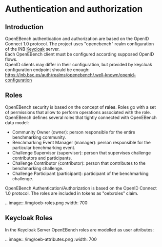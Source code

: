 # Authentication and authorization

## Introduction

OpenEBench authentication and authorization are based on the OpenID Connect 1.0 protocol. The project uses "openebench" realm configuration 
of the INB [Keycloak](keycloak.org) server.  
Each OpenEBench client must be configured according supposed OpenID flows.   
OpenID clients may differ in their configuration, but provided by keycloak configuration endpoint should be enough:  
https://inb.bsc.es/auth/realms/openebench/.well-known/openid-configuration

## Roles

OpenEBench security is based on the concept of **roles**. Roles go with a set of permissions that allow to perform operations associated with the role.  
OpenEBench defines several roles that tightly connected with OpenEBench data model:

* Community Owner (owner): person responsible for the entire benchmarking community.
* Benchmarking Event Manager (manager): person responsible for the particular benchmarking event.
* Challenge Supervisor (supervisor): person that supervises challenge contributors and participants.
* Challenge Contributor (contributor): person that contributes to the benchmarking challenge.
* Challenge Participant (participant): participant of the benchmarking challenge.

OpenEBench Authentication/Authorization is based on the OpenID Connect 1.0 protocol. The roles are included in tokens as "oeb:roles" claim.

.. image:: /img/oeb-roles.png
  :width: 700

## Keycloak Roles

In the Keycloak Server OpenEBench roles are modelled as user attributes:

.. image:: /img/oeb-attributes.png
  :width: 700
